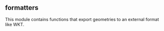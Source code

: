 ## formatters

<div class="badges"><div class="core"></div></div>

This module contains functions that export geometries to an external format like WKT.
